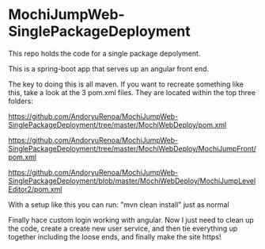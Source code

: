 # MochiJumpWeb-SinglePackageDeployment

This repo holds the code for a single package depolyment.

This is a spring-boot app that serves up an angular front end.

The key to doing this is all maven. If you want to recreate something like this, take a look at the 3 pom.xml files. They are located within the top three folders:

https://github.com/AndoryuRenoa/MochiJumpWeb-SinglePackageDeployment/tree/master/MochiWebDeploy/pom.xml

https://github.com/AndoryuRenoa/MochiJumpWeb-SinglePackageDeployment/tree/master/MochiWebDeploy/MochiJumpFront/pom.xml

https://github.com/AndoryuRenoa/MochiJumpWeb-SinglePackageDeployment/blob/master/MochiWebDeploy/MochiJumpLevelEditor2/pom.xml

With a setup like this you can run: "mvn clean install" just as normal

Finally hace custom login working with angular. Now I just need to clean up the code, create a create new user service, and then tie everything up together including the loose ends, and finally make the site https!
